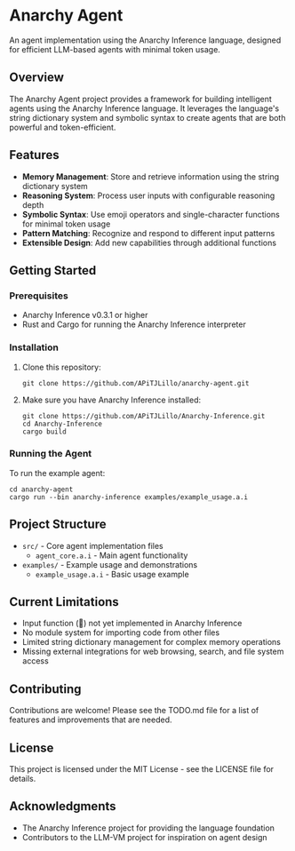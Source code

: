# Anarchy Agent

An agent implementation using the Anarchy Inference language, designed for efficient LLM-based agents with minimal token usage.

## Overview

The Anarchy Agent project provides a framework for building intelligent agents using the Anarchy Inference language. It leverages the language's string dictionary system and symbolic syntax to create agents that are both powerful and token-efficient.

## Features

- **Memory Management**: Store and retrieve information using the string dictionary system
- **Reasoning System**: Process user inputs with configurable reasoning depth
- **Symbolic Syntax**: Use emoji operators and single-character functions for minimal token usage
- **Pattern Matching**: Recognize and respond to different input patterns
- **Extensible Design**: Add new capabilities through additional functions

## Getting Started

### Prerequisites

- Anarchy Inference v0.3.1 or higher
- Rust and Cargo for running the Anarchy Inference interpreter

### Installation

1. Clone this repository:
   ```
   git clone https://github.com/APiTJLillo/anarchy-agent.git
   ```

2. Make sure you have Anarchy Inference installed:
   ```
   git clone https://github.com/APiTJLillo/Anarchy-Inference.git
   cd Anarchy-Inference
   cargo build
   ```

### Running the Agent

To run the example agent:

```
cd anarchy-agent
cargo run --bin anarchy-inference examples/example_usage.a.i
```

## Project Structure

- `src/` - Core agent implementation files
  - `agent_core.a.i` - Main agent functionality
- `examples/` - Example usage and demonstrations
  - `example_usage.a.i` - Basic usage example

## Current Limitations

- Input function (🎤) not yet implemented in Anarchy Inference
- No module system for importing code from other files
- Limited string dictionary management for complex memory operations
- Missing external integrations for web browsing, search, and file system access

## Contributing

Contributions are welcome! Please see the TODO.md file for a list of features and improvements that are needed.

## License

This project is licensed under the MIT License - see the LICENSE file for details.

## Acknowledgments

- The Anarchy Inference project for providing the language foundation
- Contributors to the LLM-VM project for inspiration on agent design
